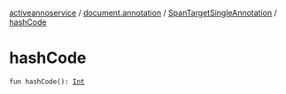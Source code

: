 [activeannoservice](../../index.md) / [document.annotation](../index.md) / [SpanTargetSingleAnnotation](index.md) / [hashCode](./hash-code.md)

# hashCode

`fun hashCode(): `[`Int`](https://kotlinlang.org/api/latest/jvm/stdlib/kotlin/-int/index.html)